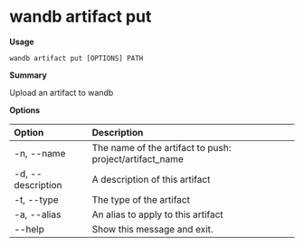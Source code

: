 # wandb artifact put

**Usage**

`wandb artifact put [OPTIONS] PATH`

**Summary**

Upload an artifact to wandb

**Options**

| **Option** | **Description** |
| :--- | :--- |
| -n, --name | The name of the artifact to push: project/artifact_name |
| -d, --description | A description of this artifact |
| -t, --type | The type of the artifact |
| -a, --alias | An alias to apply to this artifact |
| --help | Show this message and exit. |

